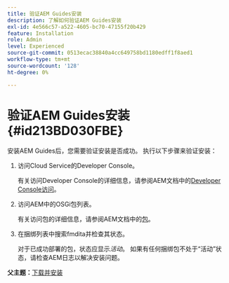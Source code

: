 ```yaml
---
title: 验证AEM Guides安装
description: 了解如何验证AEM Guides安装
exl-id: 4e566c57-a522-4605-bc70-47155f20b429
feature: Installation
role: Admin
level: Experienced
source-git-commit: 0513ecac38840a4cc649758bd1180edff1f8aed1
workflow-type: tm+mt
source-wordcount: '128'
ht-degree: 0%

---
```


# 验证AEM Guides安装 {#id213BD030FBE}

安装AEM Guides后，您需要验证安装是否成功。 执行以下步骤来验证安装：

1. 访问Cloud Service的Developer Console。

   有关访问Developer Console的详细信息，请参阅AEM文档中的[Developer Console访问](https://experienceleague.adobe.com/docs/experience-manager-learn/cloud-service/debugging/debugging-aem-as-a-cloud-service/developer-console.html)。

1. 访问AEM中的OSGi包列表。

   有关访问包的详细信息，请参阅AEM文档中的[包](https://experienceleague.adobe.com/docs/experience-manager-learn/cloud-service/debugging/debugging-aem-as-a-cloud-service/developer-console.html?lang=en#bundles)。

1. 在捆绑列表中搜索fmdita并检查其状态。

   对于已成功部署的包，状态应显示&#x200B;*活动*。 如果有任何捆绑包不处于“活动”状态，请检查AEM日志以解决安装问题。


**父主题：**&#x200B;[&#x200B;下载并安装](download-install.md)
